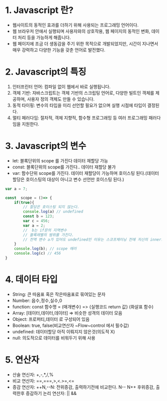 # 1. Javascript 란? 
- 웹사이트의 동적인 효과를 더하기 위해 사용되는 프로그래밍 언어이다.
- 웹 브라우저 안애서 실행되며 사용자와의 상호작용, 웹 페이지의 동적인 변화, 데이터 처리 등을 가능하게 해줍니다.
- 웹 페이지에 조금 더 생동감을 주기 위한 목적으로 개발되었지만, 시간이 지나면서 매우 강력하고 다양한 기능을 갖춘 언어로 발전했다.

# 2. Javascript의 특징     
 1. 인터프린터 언어: 컴파일 없이 웹에서 바로 실행됩니다.
 2. 객체 기반: 자바스크립트는 객체 기반의 스크립팅 언어로, 다양한 빌트인 객체를 제공하며, 사용자 정의 객체도 만들 수 있습니다.
 3. 동적 타이핑: 변수의 타입을 미리 선언할 필요가 없으며 실행 시점에 타입이 결정된다. 
 4. 멀티 페러다임: 절차적, 객체 지향적, 함수형 프로그래밍 등 여러 프로그래밍 패러다임을 지원한다.

# 3. Javascript의 변수
- let: 블록단위의 scope 를 가진다 데이터 재할당 가능
- const: 블록단위의 scope를 가진다.. 데이터 재할당 불가 
- var: 함수단위 scope를 가진다. 데이터 재할당이 가능하며 호이스팅 된다.(데이터 할당은 호이스팅의 대상이 아니고 변수 선언만 호이스팅 된다.) 

```javascript 
var a = 7;

const  scope = ()=> {
    if(true){
        // 할당은 호이스팅 되지 않는다. 
        console.log(a) // undefined
        const b = 123;
        var c = 456;
        var a = 2;
        //  b는 if문의 지역변수
        // 블록레벨의 범위를 가진다. 
        // 전역 변수 a가 있어도 undefined인 이유는 스코프체이닝 전에 자신의 innerscopre에서 변수 a를 발견했기 때문이다 
    }
    console.log(b); // scope 에러 
    console.log(c) // 456
}
```

# 4. 데이터 타입

- String: 큰 따옴표 혹은 작은따옴표로 묶여있는 문자 
- Number: 음수,정수,실수,0
- function: const 함수명 = (매개변수) => {실행코드 return 값} (화살표 함수)
- Array: [데이터,데이터,데이터] => 비슷한 성격의 데이터 모음 
- Object: 프로퍼티,데이터 로 구성되어 있음
- Boolean: true, false(비교연산자 ~Flow~control 에서 필수값)
- undefined: 데이터할당 아직 이뤄지지 않은것(의도적 X)
- null: 의도적으로 데이터를 비워두기 위해 사용

# 5. 연산자 
- 산술 연신자: +,-,*,/,%
- 비교 연산자: ==,===,>,<.>=,<=
- 증감 연산자: ++N,--N: 전위증감, 출력하기전에 비교한다. N-- N++ 후위증감, 출력한후 증감하기 
논리 연산자: || && 

